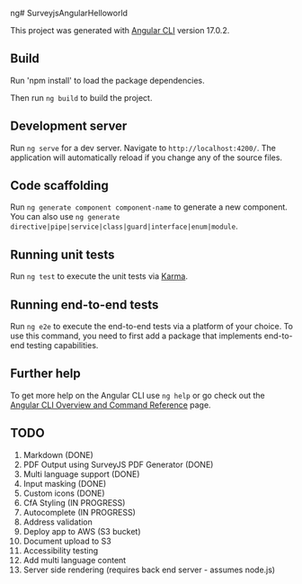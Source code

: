 ng# SurveyjsAngularHelloworld

This project was generated with [Angular CLI](https://github.com/angular/angular-cli) version 17.0.2.


## Build

Run 'npm install' to load the package dependencies.

Then run `ng build` to build the project. 

## Development server

Run `ng serve` for a dev server. Navigate to `http://localhost:4200/`. The application will automatically reload if you change any of the source files.

## Code scaffolding

Run `ng generate component component-name` to generate a new component. You can also use `ng generate directive|pipe|service|class|guard|interface|enum|module`.


## Running unit tests

Run `ng test` to execute the unit tests via [Karma](https://karma-runner.github.io).

## Running end-to-end tests

Run `ng e2e` to execute the end-to-end tests via a platform of your choice. To use this command, you need to first add a package that implements end-to-end testing capabilities.

## Further help

To get more help on the Angular CLI use `ng help` or go check out the [Angular CLI Overview and Command Reference](https://angular.io/cli) page.

## TODO

1. Markdown (DONE)
1. PDF Output using SurveyJS PDF Generator (DONE)
1. Multi language support (DONE)
1. Input masking (DONE)
1. Custom icons (DONE)
1. CfA Styling (IN PROGRESS)
1. Autocomplete (IN PROGRESS)
1. Address validation
1. Deploy app to AWS (S3 bucket)
1. Document upload to S3
1. Accessibility testing
1. Add multi language content
1. Server side rendering (requires back end server - assumes node.js)
